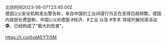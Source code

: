 北京时间2023-06-07T23:45:00Z<br>德国🇩🇪安全机构发出警告称，来自中国的工业间谍行为正在变得日趋频繁。德国内政部长费瑟称，中国🇨🇳对德国 #经济、#工业 以及 #学术 领域开展间谍活动🕵️，已经构成了"极大的危害"。

https://t.co/0vdAEYTr5M<br><br><br>
